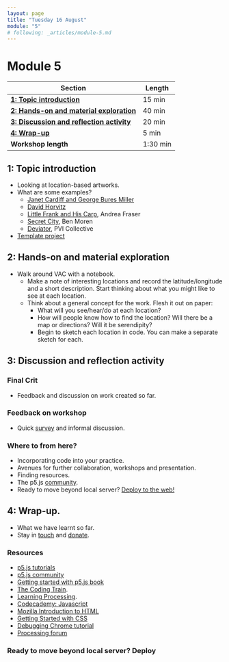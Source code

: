 ```yaml
---
layout: page
title: "Tuesday 16 August"
module: "5"
# following: _articles/module-5.md
---
```


# Module 5

| **Section**                                                                        | **Length** |
|------------------------------------------------------------------------------------|------------|
| [**1: Topic introduction**](#1-topic-introduction)                                 | 15 min     |
| [**2: Hands-on and material exploration**](#2-hands-on-and-material-exploration)   | 40 min     |
| [**3: Discussion and reflection activity**](#3-discussion-and-reflection-activity) | 20 min     |
| [**4: Wrap-up**](#4-wrap-up)                         | 5 min      |
| **Workshop length**                                                                | 1:30 min   |


## 1: Topic introduction
- Looking at location-based artworks.  
- What are some examples?
    - [Janet Cardiff and George Bures Miller](https://cardiffmiller.com/)
    - [David Horvitz](http://dismagazine.com/blog/80230/the-space-between-us-david-horvitz/)
    - [Little Frank and His Carp](https://vimeo.com/56939001), Andrea Fraser
    - [Secret City](http://www.benmoren.com/projects/secret-city), Ben Moren
    - [Deviator](https://pvicollective.com/project/deviator/), PVI Collective
- [Template project](https://github.com/alisay/alisay.github.io/raw/main/docs/_articles/module-5/testLocation.zip)

## 2: Hands-on and material exploration
- Walk around VAC with a notebook. 
    - Make a note of interesting locations and record the latitude/longitude and a short description. Start thinking about what you might like to see at each location.
    - Think about a general concept for the work. Flesh it out on paper: 
        - What will you see/hear/do at each location?
        - How will people know how to find the location? Will there be a map or directions? Will it be serendipity? 
        - Begin to sketch each location in code. You can make a separate sketch for each. 

## 3: Discussion and reflection activity

### Final Crit
- Feedback and discussion on work created so far. 

### Feedback on workshop
- Quick [survey](https://docs.google.com/forms/d/e/1FAIpQLSfAe-Erx1CSyTPXBTJDXKyIG9rGYymA3yrnkpAynD-WgV14gQ/viewform?usp=sf_link) and informal discussion.

### Where to from here?
- Incorporating code into your practice.
- Avenues for further collaboration, workshops and presentation.
- Finding resources. 
- The p5.js [community](https://p5js.org/community/).
- Ready to move beyond local server? [Deploy to the web!](https://www.netlify.com/)

## 4: Wrap-up.
- What we have learnt so far.
- Stay in [touch](https://docs.google.com/forms/d/e/1FAIpQLSeCQe5OGnnPyeUWZ8mnYYtQZdkouGJdH1zLOPi8361a744fBA/viewform?usp=sf_link) and [donate](https://www.paypal.com/pools/c/8MplVXEhkn).

### Resources
- [p5.js tutorials](https://p5js.org/learn/)
- [p5.js community](https://p5js.org/community/)
- [Getting started with p5.js book](https://www.amazon.com/Make-Interactive-Graphics-JavaScript-Processing/dp/1457186772)
- [The Coding Train](https://www.youtube.com/channel/UCvjgXvBlbQiydffZU7m1_aw).
- [Learning Processing](http://www.learningprocessing.com/).
- [Codecademy: Javascript](https://www.codecademy.com/catalog/language/javascript)
- [Mozilla Introduction to HTML](https://developer.mozilla.org/en-US/docs/Learn/HTML/Introduction_to_HTML)
- [Getting Started with CSS](https://developer.mozilla.org/en-US/docs/Learn/CSS/First_steps)
- [Debugging Chrome tutorial](https://developer.chrome.com/docs/extensions/mv3/tut_debugging/)
- [Processing forum](https://discourse.processing.org/)

### Ready to move beyond local server? Deploy